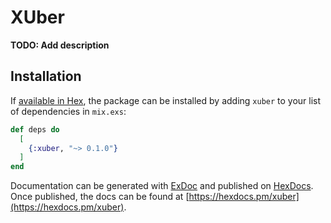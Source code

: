 # XUber

**TODO: Add description**

## Installation

If [available in Hex](https://hex.pm/docs/publish), the package can be installed
by adding `xuber` to your list of dependencies in `mix.exs`:

```elixir
def deps do
  [
    {:xuber, "~> 0.1.0"}
  ]
end
```

Documentation can be generated with [ExDoc](https://github.com/elixir-lang/ex_doc)
and published on [HexDocs](https://hexdocs.pm). Once published, the docs can
be found at [https://hexdocs.pm/xuber](https://hexdocs.pm/xuber).


